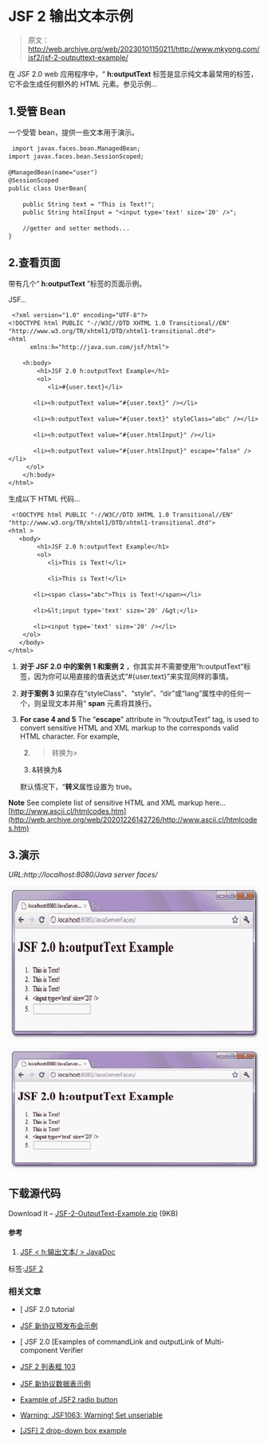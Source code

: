 # JSF 2 输出文本示例

> 原文：<http://web.archive.org/web/20230101150211/http://www.mkyong.com/jsf2/jsf-2-outputtext-example/>

在 JSF 2.0 web 应用程序中，“ **h:outputText** 标签是显示纯文本最常用的标签，它不会生成任何额外的 HTML 元素。参见示例…

## 1.受管 Bean

一个受管 bean，提供一些文本用于演示。

```
 import javax.faces.bean.ManagedBean;
import javax.faces.bean.SessionScoped;

@ManagedBean(name="user")
@SessionScoped
public class UserBean{

	public String text = "This is Text!";
	public String htmlInput = "<input type='text' size='20' />";

	//getter and setter methods...
} 
```

## 2.查看页面

带有几个“ **h:outputText** ”标签的页面示例。

JSF…

```
 <?xml version="1.0" encoding="UTF-8"?>
<!DOCTYPE html PUBLIC "-//W3C//DTD XHTML 1.0 Transitional//EN" 
"http://www.w3.org/TR/xhtml1/DTD/xhtml1-transitional.dtd">
<html    
      xmlns:h="http://java.sun.com/jsf/html">

    <h:body>
    	<h1>JSF 2.0 h:outputText Example</h1>
    	<ol>
    	   <li>#{user.text}</li>

 	   <li><h:outputText value="#{user.text}" /></li>

	   <li><h:outputText value="#{user.text}" styleClass="abc" /></li>

	   <li><h:outputText value="#{user.htmlInput}" /></li>

	   <li><h:outputText value="#{user.htmlInput}" escape="false" /></li>
	 </ol>
    </h:body>
</html> 
```

生成以下 HTML 代码…

```
 <!DOCTYPE html PUBLIC "-//W3C//DTD XHTML 1.0 Transitional//EN" 
"http://www.w3.org/TR/xhtml1/DTD/xhtml1-transitional.dtd"> 
<html >
   <body> 
    	<h1>JSF 2.0 h:outputText Example</h1> 
    	<ol> 
    	   <li>This is Text!</li> 

           <li>This is Text!</li> 

	   <li><span class="abc">This is Text!</span></li> 

	   <li>&lt;input type='text' size='20' /&gt;</li> 

	   <li><input type='text' size='20' /></li> 
	</ol>
   </body> 
</html> 
```

1.  **对于 JSF 2.0 中的案例 1 和案例 2**
    ，你其实并不需要使用“h:outputText”标签，因为你可以用直接的值表达式“#{user.text}”来实现同样的事情。
2.  **对于案例 3**
    如果存在“styleClass”、“style”、“dir”或“lang”属性中的任何一个，则呈现文本并用“ **span** 元素将其换行。
3.  **For case 4 and 5**
    The “**escape**” attribute in “h:outputText” tag, is used to convert sensitive HTML and XML markup to the corresponds valid HTML character.
    For example,

    2.  >转换为>
    3.  &转换为&

    默认情况下，“**转义**属性设置为 true。

**Note**
See complete list of sensitive HTML and XML markup here…
[http://www.ascii.cl/htmlcodes.htm](http://web.archive.org/web/20201226142726/http://www.ascii.cl/htmlcodes.htm)

## 3.演示

*URL:http://localhost:8080/Java server faces/*

<noscript><img src="img/58a0ce55de3afb38fd2134761b913d5a.png" alt="jsf2-outputtext-example" title="jsf2-outputtext-example" width="640" height="308" data-original-src="http://web.archive.org/web/20201226142726im_/http://www.mkyong.com/wp-content/uploads/2010/09/jsf2-outputtext-example.png"/></noscript>

![jsf2-outputtext-example](img/413d8b6707570bd730af84dbf6c7ea11.png "jsf2-outputtext-example")

## 下载源代码

Download It – [JSF-2-OutputText-Example.zip](http://web.archive.org/web/20201226142726/http://www.mkyong.com/wp-content/uploads/2010/09/JSF-2-OutputText-Example.zip) (9KB)

#### 参考

1.  [JSF < h:输出文本/ > JavaDoc](http://web.archive.org/web/20201226142726/https://javaserverfaces.dev.java.net/nonav/docs/2.0/pdldocs/facelets/h/outputText.html)

标签:[JSF 2](http://web.archive.org/web/20201226142726/https://mkyong.com/tag/jsf2/)<input type="hidden" id="mkyong-current-postId" value="7175">

### 相关文章

*   [ JSF 2.0 tutorial
*   [JSF 新协议预发布会示例](/web/20201226142726/https://mkyong.com/jsf2/jsf-2-prerenderviewevent-example/)
*   [ JSF 2.0 [Examples of commandLink and outputLink of Multi-component Verifier

*   [JSF 2 列表框 103](/web/20201226142726/https://mkyong.com/jsf2/jsf-2-listbox-example/)
*   [JSF 新协议数据表示例](/web/20201226142726/https://mkyong.com/jsf2/jsf-2-datatable-example/)
*   [Example of JSF2 radio button](/web/20201226142726/https://mkyong.com/jsf2/jsf-2-radio-buttons-example/)
*   [Warning: JSF1063: Warning! Set unseriable](/web/20201226142726/https://mkyong.com/jsf2/warning-jsf1063-warning-setting-non-serializable-attribute-value-into-httpsession/)
*   [[JSF] 2 drop-down box example](/web/20201226142726/https://mkyong.com/jsf2/jsf-2-dropdown-box-example/)